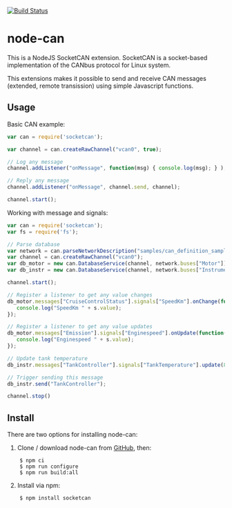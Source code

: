 [![Build Status](https://github.com/sebi2k1/node-can/actions/workflows/cicd.yml/badge.svg?branch=master)](https://travis-ci.com/sebi2k1/node-can)

node-can
========

This is a NodeJS SocketCAN extension. SocketCAN is a socket-based implementation of the CANbus protocol for Linux system.

This extensions makes it possible to send and receive CAN messages (extended, remote transission) using simple Javascript functions.

Usage
-----

Basic CAN example:
```javascript
var can = require('socketcan');

var channel = can.createRawChannel("vcan0", true);

// Log any message
channel.addListener("onMessage", function(msg) { console.log(msg); } );

// Reply any message
channel.addListener("onMessage", channel.send, channel);

channel.start();
```

Working with message and signals:
```javascript
var can = require('socketcan');
var fs = require('fs');

// Parse database
var network = can.parseNetworkDescription("samples/can_definition_sample.kcd");
var channel = can.createRawChannel("vcan0");
var db_motor = new can.DatabaseService(channel, network.buses["Motor"]);
var db_instr = new can.DatabaseService(channel, network.buses["Instrumentation"]);

channel.start();

// Register a listener to get any value changes
db_motor.messages["CruiseControlStatus"].signals["SpeedKm"].onChange(function(s) {
   console.log("SpeedKm " + s.value);
});

// Register a listener to get any value updates
db_motor.messages["Emission"].signals["Enginespeed"].onUpdate(function(s) {
   console.log("Enginespeed " + s.value);
});

// Update tank temperature
db_instr.messages["TankController"].signals["TankTemperature"].update(80);

// Trigger sending this message
db_instr.send("TankController");

channel.stop()
```

Install
-------

There are two options for installing node-can:

1. Clone / download node-can from [GitHub](https://github.com/sebi2k1/node-can),
   then:

```shell
    $ npm ci
    $ npm run configure
    $ npm run build:all
```

2. Install via npm:

```shell
    $ npm install socketcan
```
